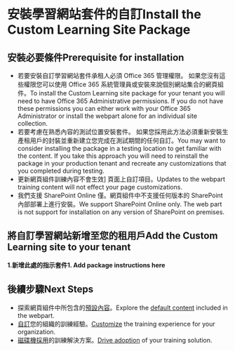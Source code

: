 # <a name="install-the-custom-learning-site-package"></a><span data-ttu-id="51c9e-101">安裝學習網站套件的自訂</span><span class="sxs-lookup"><span data-stu-id="51c9e-101">Install the Custom Learning Site Package</span></span>

## <a name="prerequisite-for-installation"></a><span data-ttu-id="51c9e-102">安裝必要條件</span><span class="sxs-lookup"><span data-stu-id="51c9e-102">Prerequisite for installation</span></span>

- <span data-ttu-id="51c9e-p101">若要安裝自訂學習網站套件承租人必須 Office 365 管理權限。 如果您沒有這些權限您可以使用 Office 365 系統管理員或安裝來說個別網站集合的網頁組件。</span><span class="sxs-lookup"><span data-stu-id="51c9e-p101">To install the Custom Learning site package for your tenant you will need to have Office 365 Administrative permissions.  If you do not have these permissions you can either work with your Office 365 Administrator or install the webpart alone for an individual site collection.</span></span>
- <span data-ttu-id="51c9e-p102">若要考慮在熟悉內容的測試位置安裝套件。 如果您採用此方法必須重新安裝生產租用戶的封裝並重新建立您完成在測試期間的任何自訂。</span><span class="sxs-lookup"><span data-stu-id="51c9e-p102">You may want to consider installing the package in a testing location to get familiar with the content.  If you take this approach you will need to reinstall the package in your production tenant and recreate any customizations that you completed during testing.</span></span> 
- <span data-ttu-id="51c9e-107">更新網頁組件訓練內容不會生效] 頁面上自訂項目。</span><span class="sxs-lookup"><span data-stu-id="51c9e-107">Updates to the webpart training content will not effect your page customizations.</span></span>
- <span data-ttu-id="51c9e-p103">我們支援 SharePoint Online 僅。網頁組件中不支援任何版本的 SharePoint 內部部署上進行安裝。</span><span class="sxs-lookup"><span data-stu-id="51c9e-p103">We support SharePoint Online only. The web part is not support for installation on any version of SharePoint on premises.</span></span>

## <a name="add-the-custom-learning-site-to-your-tenant"></a><span data-ttu-id="51c9e-110">將自訂學習網站新增至您的租用戶</span><span class="sxs-lookup"><span data-stu-id="51c9e-110">Add the Custom Learning site to your tenant</span></span> 

<span data-ttu-id="51c9e-111">**1.新增此處的指示套件**</span><span class="sxs-lookup"><span data-stu-id="51c9e-111">**1. Add package instructions here**</span></span>



## <a name="next-steps"></a><span data-ttu-id="51c9e-112">後續步驟</span><span class="sxs-lookup"><span data-stu-id="51c9e-112">Next Steps</span></span>
- <span data-ttu-id="51c9e-113">探索網頁組件中所包含的[預設內容](sitecontent.md)。</span><span class="sxs-lookup"><span data-stu-id="51c9e-113">Explore the [default content](sitecontent.md) included in the webpart.</span></span>
- <span data-ttu-id="51c9e-114">[自訂](customization.md)您的組織的訓練經驗。</span><span class="sxs-lookup"><span data-stu-id="51c9e-114">[Customize](customization.md) the training experience for your organization.</span></span>
- <span data-ttu-id="51c9e-115">[磁碟機採用](driveadoption.md)的訓練解決方案。</span><span class="sxs-lookup"><span data-stu-id="51c9e-115">[Drive adoption](driveadoption.md) of your training solution.</span></span>

